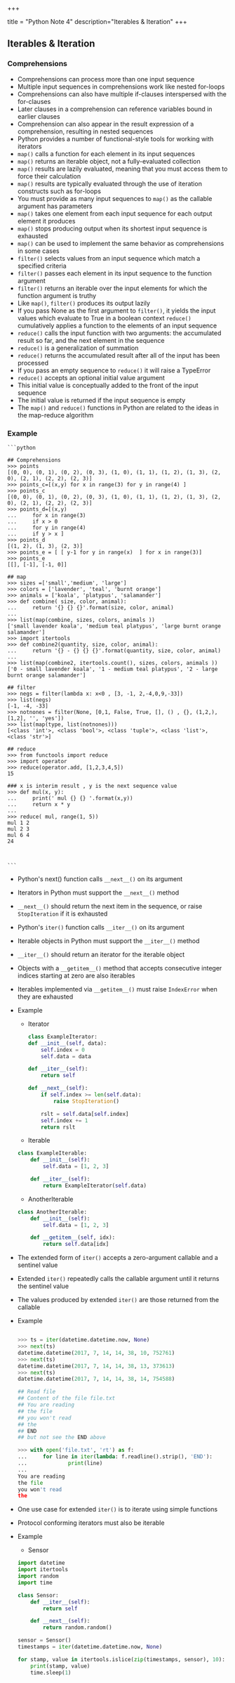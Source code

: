 +++

title = "Python Note 4"
description="Iterables & Iteration"
+++

## Iterables & Iteration

### Comprehensions

* Comprehensions can process more than one input sequence
* Multiple input sequences in comprehensions work like nested for-loops
* Comprehensions can also have multiple if-clauses interspersed with the for-clauses
* Later clauses in a comprehension can reference variables bound in earlier clauses
* Comprehension can also appear in the result expression of a comprehension, resulting in nested sequences
* Python provides a number of functional-style tools for working with iterators
* `map()` calls a function for each element in its input sequences
* `map()` returns an iterable object, not a fully-evaluated collection
* `map()` results are lazily evaluated, meaning that you must access them to
force their calculation
* `map()` results are typically evaluated through the use of iteration constructs such as for-loops
* You must provide as many input sequences to `map()` as the callable argument has parameters
* `map()` takes one element from each input sequence for each output element
it produces
* `map()` stops producing output when its shortest input sequence is exhausted 
* `map()` can be used to implement the same behavior as comprehensions in some cases
* `filter()` selects values from an input sequence which match a specified criteria
* `filter()` passes each element in its input sequence to the function argument
* `filter()` returns an iterable over the input elements for which the function argument is truthy
* Like `map()`, `filter()` produces its output lazily
* If you pass None as the first argument to `filter()`, it yields the input values which evaluate to True in a boolean context `reduce()` cumulatively applies a function to the elements of an input sequence
* `reduce()` calls the input function with two arguments: the accumulated result so far, and the next element in the sequence
* `reduce()` is a generalization of summation
* `reduce()` returns the accumulated result after all of the input has been processed
* If you pass an empty sequence to `reduce()` it will raise a TypeError
* `reduce()` accepts an optional initial value argument
* This initial value is conceptually added to the front of the input sequence
* The initial value is returned if the input sequence is empty
* The `map()` and `reduce()` functions in Python are related to the ideas in the map-reduce algorithm 

### Example 
    
    ```python

    ## Comprehensions    
    >>> points
    [(0, 0), (0, 1), (0, 2), (0, 3), (1, 0), (1, 1), (1, 2), (1, 3), (2, 0), (2, 1), (2, 2), (2, 3)]
    >>> points_c=[(x,y) for x in range(3) for y in range(4) ]
    >>> points_c
    [(0, 0), (0, 1), (0, 2), (0, 3), (1, 0), (1, 1), (1, 2), (1, 3), (2, 0), (2, 1), (2, 2), (2, 3)]
    >>> points_d=[(x,y)
    ...     for x in range(3)
    ...     if x > 0
    ...     for y in range(4)
    ...     if y > x ]
    >>> points_d
    [(1, 2), (1, 3), (2, 3)]
    >>> points_e = [ [ y-1 for y in range(x)  ] for x in range(3)]
    >>> points_e
    [[], [-1], [-1, 0]]

    ## map
    >>> sizes =['small','medium', 'large']
    >>> colors = ['lavender', 'teal', 'burnt orange']
    >>> animals = ['koala', 'platypus', 'salamander']
    >>> def combine( size, color, animal):
    ...     return '{} {} {}'.format(size, color, animal)
    ...
    >>> list(map(combine, sizes, colors, animals ))
    ['small lavender koala', 'medium teal platypus', 'large burnt orange salamander']
    >>> import itertools
    >>> def combine2(quantity, size, color, animal):
    ...     return '{} - {} {} {}'.format(quantity, size, color, animal)
    ...
    >>> list(map(combine2, itertools.count(), sizes, colors, animals ))
    ['0 - small lavender koala', '1 - medium teal platypus', '2 - large burnt orange salamander']

    ## filter
    >>> negs = filter(lambda x: x<0 , [3, -1, 2,-4,0,9,-33])
    >>> list(negs)
    [-1, -4, -33]
    >>> notnones = filter(None, [0,1, False, True, [], () , {}, (1,2,), [1,2], '', 'yes'])
    >>> list(map(type, list(notnones)))
    [<class 'int'>, <class 'bool'>, <class 'tuple'>, <class 'list'>, <class 'str'>]

    ## reduce
    >>> from functools import reduce
    >>> import operator
    >>> reduce(operator.add, [1,2,3,4,5])
    15

    ### x is interim result , y is the next sequence value
    >>> def mul(x, y):
    ...     print(' mul {} {} '.format(x,y))
    ...     return x * y
    ...
    >>> reduce( mul, range(1, 5))
    mul 1 2
    mul 2 3
    mul 6 4
    24



    ```

* Python's next() function calls `__next__()` on its argument
* Iterators in Python must support the `__next__()` method
* `__next__()` should return the next item in the sequence, or raise `StopIteration` if it is exhausted
* Python's `iter()` function calls `__iter__()` on its argument
* Iterable objects in Python must support the `__iter__()` method
* `__iter__()` should return an iterator for the iterable object
* Objects with a `__getitem__()` method that accepts consecutive integer indices starting at zero are also iterables
* Iterables implemented via `__getitem__()` must raise `IndexError` when they are exhausted
* Example

    * Iterator

        ```python
        class ExampleIterator:
        def __init__(self, data):
            self.index = 0
            self.data = data

        def __iter__(self):
            return self

        def __next__(self):
            if self.index >= len(self.data):
                raise StopIteration()

            rslt = self.data[self.index]
            self.index += 1
            return rslt
        ```


    * Iterable
    
    ```python
    class ExampleIterable:
        def __init__(self):
            self.data = [1, 2, 3]

        def __iter__(self):
            return ExampleIterator(self.data)
    ```

    * AnotherIterable

    ```python
    class AnotherIterable:
        def __init__(self):
            self.data = [1, 2, 3]

        def __getitem__(self, idx):
            return self.data[idx]
    ```

* The extended form of `iter()` accepts a zero-argument callable and a sentinel value
* Extended `iter()` repeatedly calls the callable argument until it returns the sentinel value
* The values produced by extended `iter()` are those returned from the callable
* Example

    ```python

    >>> ts = iter(datetime.datetime.now, None)
    >>> next(ts)
    datetime.datetime(2017, 7, 14, 14, 38, 10, 752761)
    >>> next(ts)
    datetime.datetime(2017, 7, 14, 14, 38, 13, 373613)
    >>> next(ts)
    datetime.datetime(2017, 7, 14, 14, 38, 14, 754588)

    ## Read file 
    ## Content of the file file.txt
    ## You are reading 
    ## the file
    ## you won't read 
    ## the 
    ## END
    ## but not see the END above

    >>> with open('file.txt', 'rt') as f:
    ...     for line in iter(lambda: f.readline().strip(), 'END'):
    ...             print(line)
    ...
    You are reading
    the file
    you won't read
    the
    ```

* One use case for extended `iter()` is to iterate using simple functions
* Protocol conforming iterators must also be iterable
* Example 

    * Sensor

    ```python
    import datetime
    import itertools
    import random
    import time

    class Sensor:
        def __iter__(self):
            return self

        def __next__(self):
            return random.random()

    sensor = Sensor()
    timestamps = iter(datetime.datetime.now, None)

    for stamp, value in itertools.islice(zip(timestamps, sensor), 10):
        print(stamp, value)
        time.sleep(1)

    ```



